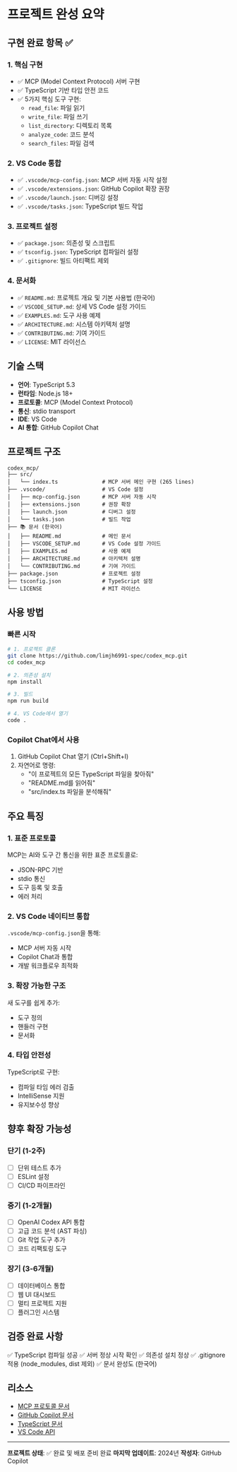 # 프로젝트 완성 요약

## 구현 완료 항목 ✅

### 1. 핵심 구현
- ✅ MCP (Model Context Protocol) 서버 구현
- ✅ TypeScript 기반 타입 안전 코드
- ✅ 5가지 핵심 도구 구현:
  - `read_file`: 파일 읽기
  - `write_file`: 파일 쓰기
  - `list_directory`: 디렉토리 목록
  - `analyze_code`: 코드 분석
  - `search_files`: 파일 검색

### 2. VS Code 통합
- ✅ `.vscode/mcp-config.json`: MCP 서버 자동 시작 설정
- ✅ `.vscode/extensions.json`: GitHub Copilot 확장 권장
- ✅ `.vscode/launch.json`: 디버깅 설정
- ✅ `.vscode/tasks.json`: TypeScript 빌드 작업

### 3. 프로젝트 설정
- ✅ `package.json`: 의존성 및 스크립트
- ✅ `tsconfig.json`: TypeScript 컴파일러 설정
- ✅ `.gitignore`: 빌드 아티팩트 제외

### 4. 문서화
- ✅ `README.md`: 프로젝트 개요 및 기본 사용법 (한국어)
- ✅ `VSCODE_SETUP.md`: 상세 VS Code 설정 가이드
- ✅ `EXAMPLES.md`: 도구 사용 예제
- ✅ `ARCHITECTURE.md`: 시스템 아키텍처 설명
- ✅ `CONTRIBUTING.md`: 기여 가이드
- ✅ `LICENSE`: MIT 라이선스

## 기술 스택

- **언어**: TypeScript 5.3
- **런타임**: Node.js 18+
- **프로토콜**: MCP (Model Context Protocol)
- **통신**: stdio transport
- **IDE**: VS Code
- **AI 통합**: GitHub Copilot Chat

## 프로젝트 구조

```
codex_mcp/
├── src/
│   └── index.ts              # MCP 서버 메인 구현 (265 lines)
├── .vscode/                  # VS Code 설정
│   ├── mcp-config.json       # MCP 서버 자동 시작
│   ├── extensions.json       # 권장 확장
│   ├── launch.json           # 디버그 설정
│   └── tasks.json            # 빌드 작업
├── 📚 문서 (한국어)
│   ├── README.md             # 메인 문서
│   ├── VSCODE_SETUP.md       # VS Code 설정 가이드
│   ├── EXAMPLES.md           # 사용 예제
│   ├── ARCHITECTURE.md       # 아키텍처 설명
│   └── CONTRIBUTING.md       # 기여 가이드
├── package.json              # 프로젝트 설정
├── tsconfig.json             # TypeScript 설정
└── LICENSE                   # MIT 라이선스
```

## 사용 방법

### 빠른 시작

```bash
# 1. 프로젝트 클론
git clone https://github.com/limjh6991-spec/codex_mcp.git
cd codex_mcp

# 2. 의존성 설치
npm install

# 3. 빌드
npm run build

# 4. VS Code에서 열기
code .
```

### Copilot Chat에서 사용

1. GitHub Copilot Chat 열기 (Ctrl+Shift+I)
2. 자연어로 명령:
   - "이 프로젝트의 모든 TypeScript 파일을 찾아줘"
   - "README.md를 읽어줘"
   - "src/index.ts 파일을 분석해줘"

## 주요 특징

### 1. 표준 프로토콜
MCP는 AI와 도구 간 통신을 위한 표준 프로토콜로:
- JSON-RPC 기반
- stdio 통신
- 도구 등록 및 호출
- 에러 처리

### 2. VS Code 네이티브 통합
`.vscode/mcp-config.json`을 통해:
- MCP 서버 자동 시작
- Copilot Chat과 통합
- 개발 워크플로우 최적화

### 3. 확장 가능한 구조
새 도구를 쉽게 추가:
- 도구 정의
- 핸들러 구현
- 문서화

### 4. 타입 안전성
TypeScript로 구현:
- 컴파일 타임 에러 검출
- IntelliSense 지원
- 유지보수성 향상

## 향후 확장 가능성

### 단기 (1-2주)
- [ ] 단위 테스트 추가
- [ ] ESLint 설정
- [ ] CI/CD 파이프라인

### 중기 (1-2개월)
- [ ] OpenAI Codex API 통합
- [ ] 고급 코드 분석 (AST 파싱)
- [ ] Git 작업 도구 추가
- [ ] 코드 리팩토링 도구

### 장기 (3-6개월)
- [ ] 데이터베이스 통합
- [ ] 웹 UI 대시보드
- [ ] 멀티 프로젝트 지원
- [ ] 플러그인 시스템

## 검증 완료 사항

✅ TypeScript 컴파일 성공
✅ 서버 정상 시작 확인
✅ 의존성 설치 정상
✅ .gitignore 적용 (node_modules, dist 제외)
✅ 문서 완성도 (한국어)

## 리소스

- [MCP 프로토콜 문서](https://modelcontextprotocol.io/)
- [GitHub Copilot 문서](https://docs.github.com/en/copilot)
- [TypeScript 문서](https://www.typescriptlang.org/)
- [VS Code API](https://code.visualstudio.com/api)

---

**프로젝트 상태**: ✅ 완료 및 배포 준비 완료
**마지막 업데이트**: 2024년
**작성자**: GitHub Copilot
